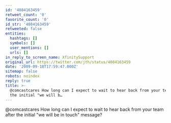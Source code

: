 ```yaml
---
id: '4084163459'
retweet_count: '0'
favorite_count: '0'
id_str: '4084163459'
retweeted: false
entities:
  hashtags: []
  symbols: []
  user_mentions: []
  urls: []
in_reply_to_screen_name: XfinitySupport
original_url: https://twitter.com/jth/status/4084163459
date: '2009-09-18T17:59:47.000Z'
sitemap: false
robots: noindex
reply: true
title: >-
  @comcastcares How long can I expect to wait to hear back from your team after
  the initial "we will b…
---
```


@comcastcares How long can I expect to wait to hear back from your team after the initial "we will be in touch" message?